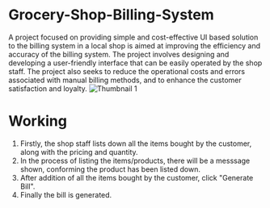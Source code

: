 # Grocery-Shop-Billing-System
A project focused on providing simple and cost-effective UI based solution to the billing system in a local shop is aimed at improving the efficiency and accuracy of the billing system. The project involves designing and developing a user-friendly interface that can be easily operated by the shop staff. The project also seeks to reduce the operational costs and errors associated with manual billing methods, and to enhance the customer satisfaction and loyalty.
![Thumbnail 1](https://github.com/alokworld/Grocery-Shop-Billing-System/assets/109170042/d262fb93-6a00-4493-a751-227f360c422f)

# Working
1. Firstly, the shop staff lists down all the items bought by the customer, along with the pricing and quantity.
2. In the process of listing the items/products, there will be a messsage shown, conforming the product has been listed down.
3. After addition of all the items bought by the customer, click "Generate Bill".
4. Finally the bill is generated. 
